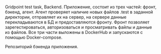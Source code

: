 Gridpoint test task, Backend.
Приложение, состоит из трех частей: фронт, бэкенд, агент. 
Агент проверяет наличие новых файлов .test в заданной директории, 
отправляет их на сервер, на сервере данные перекладываются в БД и предоставляются фронту.
Фронт позволяет зарегестироваться, авторизоваться и просматривать файлы и данные из файлов.
Все три части выложены в DockerHub и запускаются с помощью Docker-compose.

Репозиторий бэкенда приложения.
